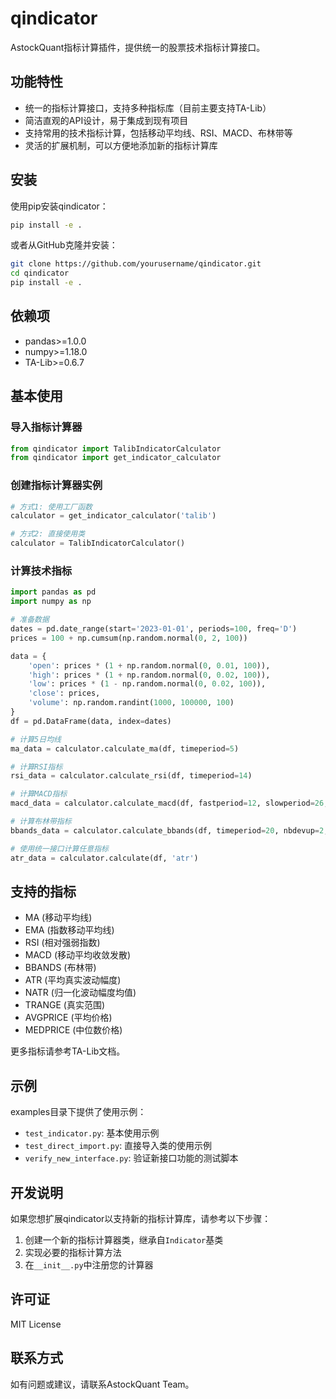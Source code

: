 # qindicator

AstockQuant指标计算插件，提供统一的股票技术指标计算接口。

## 功能特性

- 统一的指标计算接口，支持多种指标库（目前主要支持TA-Lib）
- 简洁直观的API设计，易于集成到现有项目
- 支持常用的技术指标计算，包括移动平均线、RSI、MACD、布林带等
- 灵活的扩展机制，可以方便地添加新的指标计算库

## 安装

使用pip安装qindicator：

```bash
pip install -e .
```

或者从GitHub克隆并安装：

```bash
git clone https://github.com/yourusername/qindicator.git
cd qindicator
pip install -e .
```

## 依赖项

- pandas>=1.0.0
- numpy>=1.18.0
- TA-Lib>=0.6.7

## 基本使用

### 导入指标计算器

```python
from qindicator import TalibIndicatorCalculator
from qindicator import get_indicator_calculator
```

### 创建指标计算器实例

```python
# 方式1: 使用工厂函数
calculator = get_indicator_calculator('talib')

# 方式2: 直接使用类
calculator = TalibIndicatorCalculator()
```

### 计算技术指标

```python
import pandas as pd
import numpy as np

# 准备数据
dates = pd.date_range(start='2023-01-01', periods=100, freq='D')
prices = 100 + np.cumsum(np.random.normal(0, 2, 100))

data = {
    'open': prices * (1 + np.random.normal(0, 0.01, 100)),
    'high': prices * (1 + np.random.normal(0, 0.02, 100)),
    'low': prices * (1 - np.random.normal(0, 0.02, 100)),
    'close': prices,
    'volume': np.random.randint(1000, 100000, 100)
}
df = pd.DataFrame(data, index=dates)

# 计算5日均线
ma_data = calculator.calculate_ma(df, timeperiod=5)

# 计算RSI指标
rsi_data = calculator.calculate_rsi(df, timeperiod=14)

# 计算MACD指标
macd_data = calculator.calculate_macd(df, fastperiod=12, slowperiod=26, signalperiod=9)

# 计算布林带指标
bbands_data = calculator.calculate_bbands(df, timeperiod=20, nbdevup=2, nbdevdn=2)

# 使用统一接口计算任意指标
atr_data = calculator.calculate(df, 'atr')
```

## 支持的指标

- MA (移动平均线)
- EMA (指数移动平均线)
- RSI (相对强弱指数)
- MACD (移动平均收敛发散)
- BBANDS (布林带)
- ATR (平均真实波动幅度)
- NATR (归一化波动幅度均值)
- TRANGE (真实范围)
- AVGPRICE (平均价格)
- MEDPRICE (中位数价格)

更多指标请参考TA-Lib文档。

## 示例

examples目录下提供了使用示例：

- `test_indicator.py`: 基本使用示例
- `test_direct_import.py`: 直接导入类的使用示例
- `verify_new_interface.py`: 验证新接口功能的测试脚本

## 开发说明

如果您想扩展qindicator以支持新的指标计算库，请参考以下步骤：

1. 创建一个新的指标计算器类，继承自`Indicator`基类
2. 实现必要的指标计算方法
3. 在`__init__.py`中注册您的计算器

## 许可证

MIT License

## 联系方式

如有问题或建议，请联系AstockQuant Team。